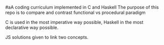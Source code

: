 #aA coding curriculum implemented in C and Haskell
The purpose of this repo is to compare and contrast functional vs procedural paradigm

C is used in the most imperative way possible,
Haskell in the most declarative way possible.

JS solutions given to link two concepts.
